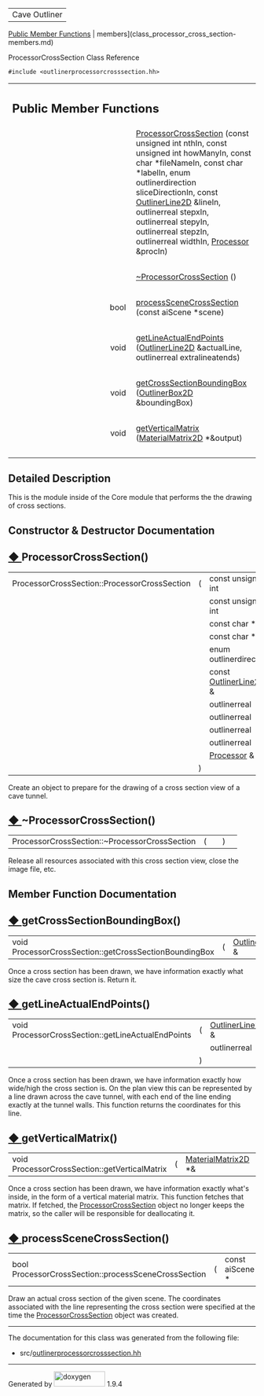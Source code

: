 <table data-cellspacing="0" data-cellpadding="0">
<colgroup>
<col style="width: 100%" />
</colgroup>
<tbody>
<tr id="projectrow" class="odd">
<td id="projectalign"><div id="projectname">
Cave Outliner
</div></td>
</tr>
</tbody>
</table>

[Public Member Functions](#pub-methods) | 
members](class_processor_cross_section-members.md)

ProcessorCrossSection Class Reference

`#include <outlinerprocessorcrosssection.hh>`

<table class="memberdecls">
<colgroup>
<col style="width: 50%" />
<col style="width: 50%" />
</colgroup>
<tbody>
<tr class="odd heading">
<td colspan="2"><h2 id="public-member-functions"
class="groupheader"><span id="pub-methods"></span> Public Member
Functions</h2></td>
</tr>
<tr class="even memitem:a08a9db7203c53ec076547c03a903646e">
<td class="memItemLeft" style="text-align: right;"
data-valign="top"> </td>
<td class="memItemRight" data-valign="bottom"><a
href="https://github.com/jariarkko/cave-outliner/blob/master/doc/software/class_processor_cross_section.md#a08a9db7203c53ec076547c03a903646e"
class="el">ProcessorCrossSection</a> (const unsigned int nthIn, const
unsigned int howManyIn, const char *fileNameIn, const char *labelIn,
enum outlinerdirection sliceDirectionIn, const <a
href="https://github.com/jariarkko/cave-outliner/blob/master/doc/software/class_outliner_line2_d.md" class="el">OutlinerLine2D</a>
&amp;lineIn, outlinerreal stepxIn, outlinerreal stepyIn, outlinerreal
stepzIn, outlinerreal widthIn, <a href="https://github.com/jariarkko/cave-outliner/blob/master/doc/software/class_processor.md"
class="el">Processor</a> &amp;procIn)</td>
</tr>
<tr class="odd separator:a08a9db7203c53ec076547c03a903646e">
<td colspan="2" class="memSeparator"> </td>
</tr>
<tr class="even memitem:a18dee48dd788c2c74b40d88d75b0417c">
<td class="memItemLeft" style="text-align: right;"
data-valign="top"> </td>
<td class="memItemRight" data-valign="bottom"><a
href="https://github.com/jariarkko/cave-outliner/blob/master/doc/software/class_processor_cross_section.md#a18dee48dd788c2c74b40d88d75b0417c"
class="el">~ProcessorCrossSection</a> ()</td>
</tr>
<tr class="odd separator:a18dee48dd788c2c74b40d88d75b0417c">
<td colspan="2" class="memSeparator"> </td>
</tr>
<tr class="even memitem:a2454d1a516440eb265832a87f40be255">
<td class="memItemLeft" style="text-align: right;"
data-valign="top">bool </td>
<td class="memItemRight" data-valign="bottom"><a
href="https://github.com/jariarkko/cave-outliner/blob/master/doc/software/class_processor_cross_section.md#a2454d1a516440eb265832a87f40be255"
class="el">processSceneCrossSection</a> (const aiScene *scene)</td>
</tr>
<tr class="odd separator:a2454d1a516440eb265832a87f40be255">
<td colspan="2" class="memSeparator"> </td>
</tr>
<tr class="even memitem:ae29053fb50a8ac8e7a640807697c7ccc">
<td class="memItemLeft" style="text-align: right;"
data-valign="top">void </td>
<td class="memItemRight" data-valign="bottom"><a
href="https://github.com/jariarkko/cave-outliner/blob/master/doc/software/class_processor_cross_section.md#ae29053fb50a8ac8e7a640807697c7ccc"
class="el">getLineActualEndPoints</a> (<a
href="https://github.com/jariarkko/cave-outliner/blob/master/doc/software/class_outliner_line2_d.md" class="el">OutlinerLine2D</a>
&amp;actualLine, outlinerreal extralineatends)</td>
</tr>
<tr class="odd separator:ae29053fb50a8ac8e7a640807697c7ccc">
<td colspan="2" class="memSeparator"> </td>
</tr>
<tr class="even memitem:a43ad24fc22970f4f7479b765032e26ba">
<td class="memItemLeft" style="text-align: right;"
data-valign="top">void </td>
<td class="memItemRight" data-valign="bottom"><a
href="https://github.com/jariarkko/cave-outliner/blob/master/doc/software/class_processor_cross_section.md#a43ad24fc22970f4f7479b765032e26ba"
class="el">getCrossSectionBoundingBox</a> (<a
href="https://github.com/jariarkko/cave-outliner/blob/master/doc/software/class_outliner_box2_d.md" class="el">OutlinerBox2D</a>
&amp;boundingBox)</td>
</tr>
<tr class="odd separator:a43ad24fc22970f4f7479b765032e26ba">
<td colspan="2" class="memSeparator"> </td>
</tr>
<tr class="even memitem:ad7158d52b5f323afb6072f3855c3924e">
<td class="memItemLeft" style="text-align: right;"
data-valign="top">void </td>
<td class="memItemRight" data-valign="bottom"><a
href="https://github.com/jariarkko/cave-outliner/blob/master/doc/software/class_processor_cross_section.md#ad7158d52b5f323afb6072f3855c3924e"
class="el">getVerticalMatrix</a> (<a
href="https://github.com/jariarkko/cave-outliner/blob/master/doc/software/class_material_matrix2_d.md" class="el">MaterialMatrix2D</a>
*&amp;output)</td>
</tr>
<tr class="odd separator:ad7158d52b5f323afb6072f3855c3924e">
<td colspan="2" class="memSeparator"> </td>
</tr>
</tbody>
</table>

<span id="details"></span>

## Detailed Description

This is the module inside of the Core module that performs the the
drawing of cross sections.

## Constructor & Destructor Documentation

<span id="a08a9db7203c53ec076547c03a903646e"></span>

## <span class="permalink">[◆ ](#a08a9db7203c53ec076547c03a903646e)</span>ProcessorCrossSection()

<table class="memname">
<tbody>
<tr class="odd">
<td class="memname">ProcessorCrossSection::ProcessorCrossSection</td>
<td>(</td>
<td class="paramtype">const unsigned int </td>
<td class="paramname"><em>nthIn</em>,</td>
</tr>
<tr class="even">
<td class="paramkey"></td>
<td></td>
<td class="paramtype">const unsigned int </td>
<td class="paramname"><em>howManyIn</em>,</td>
</tr>
<tr class="odd">
<td class="paramkey"></td>
<td></td>
<td class="paramtype">const char * </td>
<td class="paramname"><em>fileNameIn</em>,</td>
</tr>
<tr class="even">
<td class="paramkey"></td>
<td></td>
<td class="paramtype">const char * </td>
<td class="paramname"><em>labelIn</em>,</td>
</tr>
<tr class="odd">
<td class="paramkey"></td>
<td></td>
<td class="paramtype">enum outlinerdirection </td>
<td class="paramname"><em>sliceDirectionIn</em>,</td>
</tr>
<tr class="even">
<td class="paramkey"></td>
<td></td>
<td class="paramtype">const <a href="https://github.com/jariarkko/cave-outliner/blob/master/doc/software/class_outliner_line2_d.md"
class="el">OutlinerLine2D</a> &amp; </td>
<td class="paramname"><em>lineIn</em>,</td>
</tr>
<tr class="odd">
<td class="paramkey"></td>
<td></td>
<td class="paramtype">outlinerreal </td>
<td class="paramname"><em>stepxIn</em>,</td>
</tr>
<tr class="even">
<td class="paramkey"></td>
<td></td>
<td class="paramtype">outlinerreal </td>
<td class="paramname"><em>stepyIn</em>,</td>
</tr>
<tr class="odd">
<td class="paramkey"></td>
<td></td>
<td class="paramtype">outlinerreal </td>
<td class="paramname"><em>stepzIn</em>,</td>
</tr>
<tr class="even">
<td class="paramkey"></td>
<td></td>
<td class="paramtype">outlinerreal </td>
<td class="paramname"><em>widthIn</em>,</td>
</tr>
<tr class="odd">
<td class="paramkey"></td>
<td></td>
<td class="paramtype"><a href="https://github.com/jariarkko/cave-outliner/blob/master/doc/software/class_processor.md"
class="el">Processor</a> &amp; </td>
<td class="paramname"><em>procIn</em> </td>
</tr>
<tr class="even">
<td></td>
<td>)</td>
<td></td>
<td></td>
</tr>
</tbody>
</table>

Create an object to prepare for the drawing of a cross section view of a
cave tunnel.

<span id="a18dee48dd788c2c74b40d88d75b0417c"></span>

## <span class="permalink">[◆ ](#a18dee48dd788c2c74b40d88d75b0417c)</span>~ProcessorCrossSection()

<table class="memname">
<tbody>
<tr class="odd">
<td class="memname">ProcessorCrossSection::~ProcessorCrossSection</td>
<td>(</td>
<td class="paramname"></td>
<td>)</td>
<td></td>
</tr>
</tbody>
</table>

Release all resources associated with this cross section view, close the
image file, etc.

## Member Function Documentation

<span id="a43ad24fc22970f4f7479b765032e26ba"></span>

## <span class="permalink">[◆ ](#a43ad24fc22970f4f7479b765032e26ba)</span>getCrossSectionBoundingBox()

<table class="memname">
<tbody>
<tr class="odd">
<td class="memname">void
ProcessorCrossSection::getCrossSectionBoundingBox</td>
<td>(</td>
<td class="paramtype"><a href="https://github.com/jariarkko/cave-outliner/blob/master/doc/software/class_outliner_box2_d.md"
class="el">OutlinerBox2D</a> &amp; </td>
<td class="paramname"><em>boundingBox</em></td>
<td>)</td>
<td></td>
</tr>
</tbody>
</table>

Once a cross section has been drawn, we have information exactly what
size the cave cross section is. Return it.

<span id="ae29053fb50a8ac8e7a640807697c7ccc"></span>

## <span class="permalink">[◆ ](#ae29053fb50a8ac8e7a640807697c7ccc)</span>getLineActualEndPoints()

<table class="memname">
<tbody>
<tr class="odd">
<td class="memname">void
ProcessorCrossSection::getLineActualEndPoints</td>
<td>(</td>
<td class="paramtype"><a href="https://github.com/jariarkko/cave-outliner/blob/master/doc/software/class_outliner_line2_d.md"
class="el">OutlinerLine2D</a> &amp; </td>
<td class="paramname"><em>actualLine</em>,</td>
</tr>
<tr class="even">
<td class="paramkey"></td>
<td></td>
<td class="paramtype">outlinerreal </td>
<td class="paramname"><em>extralineatends</em> </td>
</tr>
<tr class="odd">
<td></td>
<td>)</td>
<td></td>
<td></td>
</tr>
</tbody>
</table>

Once a cross section has been drawn, we have information exactly how
wide/high the cross section is. On the plan view this can be represented
by a line drawn across the cave tunnel, with each end of the line ending
exactly at the tunnel walls. This function returns the coordinates for
this line.

<span id="ad7158d52b5f323afb6072f3855c3924e"></span>

## <span class="permalink">[◆ ](#ad7158d52b5f323afb6072f3855c3924e)</span>getVerticalMatrix()

<table class="memname">
<tbody>
<tr class="odd">
<td class="memname">void ProcessorCrossSection::getVerticalMatrix</td>
<td>(</td>
<td class="paramtype"><a href="https://github.com/jariarkko/cave-outliner/blob/master/doc/software/class_material_matrix2_d.md"
class="el">MaterialMatrix2D</a> *&amp; </td>
<td class="paramname"><em>output</em></td>
<td>)</td>
<td></td>
</tr>
</tbody>
</table>

Once a cross section has been drawn, we have information exactly what's
inside, in the form of a vertical material matrix. This function fetches
that matrix. If fetched, the
<a href="https://github.com/jariarkko/cave-outliner/blob/master/doc/software/class_processor_cross_section.md"
class="el">ProcessorCrossSection</a> object no longer keeps the matrix,
so the caller will be responsible for deallocating it.

<span id="a2454d1a516440eb265832a87f40be255"></span>

## <span class="permalink">[◆ ](#a2454d1a516440eb265832a87f40be255)</span>processSceneCrossSection()

<table class="memname">
<tbody>
<tr class="odd">
<td class="memname">bool
ProcessorCrossSection::processSceneCrossSection</td>
<td>(</td>
<td class="paramtype">const aiScene * </td>
<td class="paramname"><em>scene</em></td>
<td>)</td>
<td></td>
</tr>
</tbody>
</table>

Draw an actual cross section of the given scene. The coordinates
associated with the line representing the cross section were specified
at the time the <a href="https://github.com/jariarkko/cave-outliner/blob/master/doc/software/class_processor_cross_section.md"
class="el">ProcessorCrossSection</a> object was created.

------------------------------------------------------------------------

The documentation for this class was generated from the following file:

-   src/<a href="outlinerprocessorcrosssection_8hh_source.md"
    class="el">outlinerprocessorcrosssection.hh</a>

------------------------------------------------------------------------

<span class="small">Generated
by [<img src="doxygen.svg" class="footer" width="104" height="31"
alt="doxygen" />](https://www.doxygen.org/index.md) 1.9.4</span>
